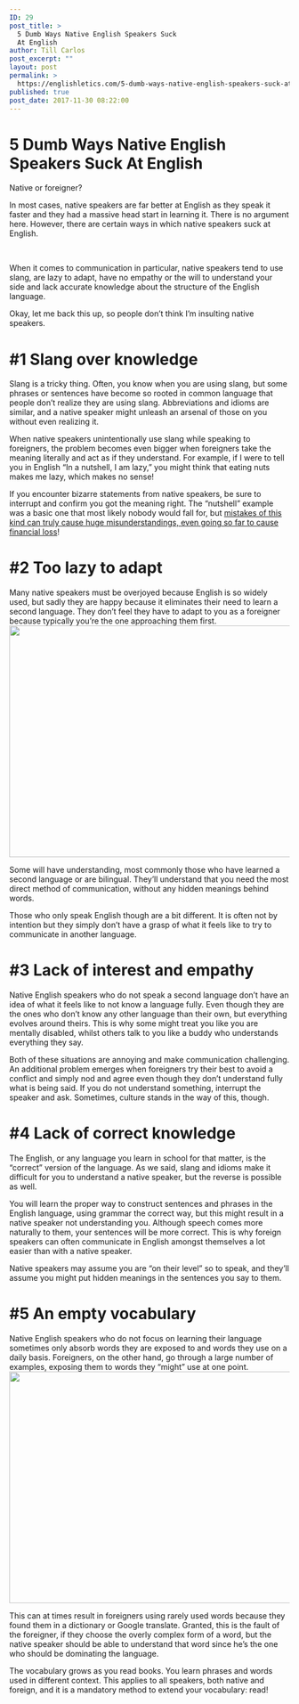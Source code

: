 ```yaml
---
ID: 29
post_title: >
  5 Dumb Ways Native English Speakers Suck
  At English
author: Till Carlos
post_excerpt: ""
layout: post
permalink: >
  https://englishletics.com/5-dumb-ways-native-english-speakers-suck-at-english/
published: true
post_date: 2017-11-30 08:22:00
---
```

<h1>5 Dumb Ways Native English Speakers Suck At English</h1>
Native or foreigner?

In most cases, native speakers are far better at English as they speak it faster and they had a massive head start in learning it. There is no argument here. However, there are certain ways in which native speakers suck at English.

&nbsp;

When it comes to communication in particular, native speakers tend to use slang, are lazy to adapt, have no empathy or the will to understand your side and lack accurate knowledge about the structure of the English language.

Okay, let me back this up, so people don’t think I’m insulting native speakers.
<h1>#1 Slang over knowledge</h1>
Slang is a tricky thing. Often, you know when you are using slang, but some phrases or sentences have become so rooted in common language that people don’t realize they are using slang. Abbreviations and idioms are similar, and a native speaker might unleash an arsenal of those on you without even realizing it.

When native speakers unintentionally use slang while speaking to foreigners, the problem becomes even bigger when foreigners take the meaning literally and act as if they understand. For example, if I were to tell you in English “In a nutshell, I am lazy,” you might think that eating nuts makes me lazy, which makes no sense!

If you encounter bizarre statements from native speakers, be sure to interrupt and confirm you got the meaning right. The “nutshell” example was a basic one that most likely nobody would fall for, but <a href="http://www.bbc.com/capital/story/20161028-native-english-speakers-are-the-worlds-worst-communicators">mistakes of this kind can truly cause huge misunderstandings, even going so far to cause financial loss</a>!
<h1>#2 Too lazy to adapt</h1>
Many native speakers must be overjoyed because English is so widely used, but sadly they are happy because it eliminates their need to learn a second language. They don’t feel they have to adapt to you as a foreigner because typically you’re the one approaching them first.

<img title="" src="https://englishletics.com/wp-content/uploads/2017/11/null-3.jpeg" alt="" width="624" height="416" />

Some will have understanding, most commonly those who have learned a second language or are bilingual. They’ll understand that you need the most direct method of communication, without any hidden meanings behind words.

Those who only speak English though are a bit different. It is often not by intention but they simply don’t have a grasp of what it feels like to try to communicate in another language.
<h1>#3 Lack of interest and empathy</h1>
Native English speakers who do not speak a second language don’t have an idea of what it feels like to not know a language fully. Even though they are the ones who don’t know any other language than their own, but everything evolves around theirs. This is why some might treat you like you are mentally disabled, whilst others talk to you like a buddy who understands everything they say.

Both of these situations are annoying and make communication challenging. An additional problem emerges when foreigners try their best to avoid a conflict and simply nod and agree even though they don’t understand fully what is being said. If you do not understand something, interrupt the speaker and ask. Sometimes, culture stands in the way of this, though.
<h1>#4 Lack of correct knowledge</h1>
The English, or any language you learn in school for that matter, is the “correct” version of the language. As we said, slang and idioms make it difficult for you to understand a native speaker, but the reverse is possible as well.

You will learn the proper way to construct sentences and phrases in the English language, using grammar the correct way, but this might result in a native speaker not understanding you. Although speech comes more naturally to them, your sentences will be more correct. This is why foreign speakers can often communicate in English amongst themselves a lot easier than with a native speaker.

Native speakers may assume you are “on their level” so to speak, and they’ll assume you might put hidden meanings in the sentences you say to them.
<h1>#5 An empty vocabulary</h1>
Native English speakers who do not focus on learning their language sometimes only absorb words they are exposed to and words they use on a daily basis. Foreigners, on the other hand, go through a large number of examples, exposing them to words they “might” use at one point.

<img title="" src="https://englishletics.com/wp-content/uploads/2017/11/null-4.jpeg" alt="" width="624" height="416" />

This can at times result in foreigners using rarely used words because they found them in a dictionary or Google translate. Granted, this is the fault of the foreigner, if they choose the overly complex form of a word, but the native speaker should be able to understand that word since he’s the one who should be dominating the language.

The vocabulary grows as you read books. You learn phrases and words used in different context. This applies to all speakers, both native and foreign, and it is a mandatory method to extend your vocabulary: read!